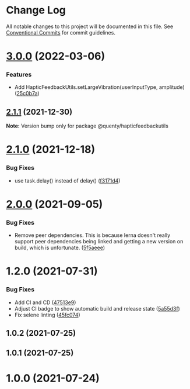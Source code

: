 # Change Log

All notable changes to this project will be documented in this file.
See [Conventional Commits](https://conventionalcommits.org) for commit guidelines.

# [3.0.0](https://github.com/Quenty/NevermoreEngine/compare/@quenty/hapticfeedbackutils@2.1.1...@quenty/hapticfeedbackutils@3.0.0) (2022-03-06)


### Features

* Add HapticFeedbackUtils.setLargeVibration(userInputType, amplitude) ([25c0b7a](https://github.com/Quenty/NevermoreEngine/commit/25c0b7a3d60db64362a7a151a9db729f7830bd16))





## [2.1.1](https://github.com/Quenty/NevermoreEngine/compare/@quenty/hapticfeedbackutils@2.1.0...@quenty/hapticfeedbackutils@2.1.1) (2021-12-30)

**Note:** Version bump only for package @quenty/hapticfeedbackutils





# [2.1.0](https://github.com/Quenty/NevermoreEngine/compare/@quenty/hapticfeedbackutils@2.0.0...@quenty/hapticfeedbackutils@2.1.0) (2021-12-18)


### Bug Fixes

* use task.delay() instead of delay() ([f3171d4](https://github.com/Quenty/NevermoreEngine/commit/f3171d409226dd38306818fa429136746ad4d213))





# [2.0.0](https://github.com/Quenty/NevermoreEngine/compare/@quenty/hapticfeedbackutils@1.2.0...@quenty/hapticfeedbackutils@2.0.0) (2021-09-05)


### Bug Fixes

* Remove peer dependencies. This is because lerna doesn't really support peer dependencies being linked and getting a new version on build, which is unfortunate. ([5f5aeee](https://github.com/Quenty/NevermoreEngine/commit/5f5aeeea8de9975435309e53679f0ef7064f9dd0))





# 1.2.0 (2021-07-31)


### Bug Fixes

* Add CI and CD ([47513e9](https://github.com/Quenty/NevermoreEngine/commit/47513e9b568162707534af132396dd8756947dd3))
* Adjust CI badge to show automatic build and release state ([5a55d3f](https://github.com/Quenty/NevermoreEngine/commit/5a55d3f19bf8d66a760d67da9b56ed47fab74656))
* Fix selene linting ([45fc074](https://github.com/Quenty/NevermoreEngine/commit/45fc07489ee59127ac6582689f19a0e87c1e5b5a))



## 1.0.2 (2021-07-25)



## 1.0.1 (2021-07-25)



# 1.0.0 (2021-07-24)
